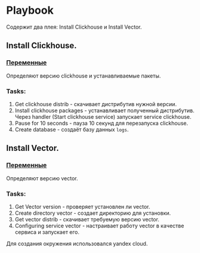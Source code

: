 # Playbook
Cодержит два плея: Install Clickhouse и Install Vector.
## Install Clickhouse.
### [Переменные](https://github.com/northsilver/devOPS_tutorial/blob/master/Files/08-ansible-02-playbook/playbook/group_vars/clickhouse/vars.yml)
Определяют версию clickhouse и устанавливаемые пакеты.
### Tasks:
1. Get clickhouse distrib - скачивает дистрибутив нужной версии.
2. Install clickhouse packages - устанавливает полученный дистрибутив.
   Через handler (Start clickhouse service) запускает service clickhouse. 
3. Pause for 10 seconds - пауза 10 секунд для перезапуска  clickhouse.
4. Create database - создаёт базу данных `logs`.
## Install Vector.
### [Переменные](https://github.com/northsilver/devOPS_tutorial/blob/master/Files/08-ansible-02-playbook/playbook/group_vars/vector/vars.yml)
Определяют версию vector.
### Tasks:
1. Get Vector version - проверяет установлен ли vector.
2. Create directory vector - создает директорию для установки.
3. Get vector distrib - скачивает требуемую версию vector.
4. Configuring service vector - настраивает работу vector в качестве сервиса и запускает его.

Для создания окружения использовался yandex cloud.
